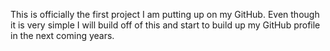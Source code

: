 This is officially the first project I am putting up on my GitHub.
Even though it is very simple I will build off of this and start to build up my GitHub profile in the next coming years.
